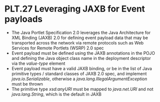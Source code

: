 # PLT.27 Leveraging JAXB for Event payloads
* The Java Portlet Specification 2.0 leverages the Java Architecture for XML Binding (JAXB) 2.0 for defining event payload data that may be transported across the network via remote protocols such as Web Services for Remote Portlets (WSRP) 2.0 spec
* Event payload must be defined using the JAXB annotations in the POJO and defining the Java object class name in the deployment descriptor via the *value-type* element
* Event payload must have a valid JAXB binding, or be in the list of Java primitive types / standard classes of JAXB 2.0 spec, and implement *java.io.Serializable*, otherwise a *java.lang.IllegalArgumentException* must be thrown
* The primitive type *xsd:anyURI* must be mapped to *java.net.URI* and not *java.lang.String*, which is the default in JAXB